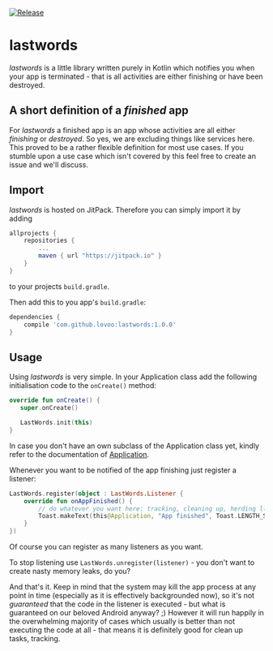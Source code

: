 [![Release](https://jitpack.io/v/lovoo/lastwords.svg)](https://jitpack.io/#lovoo/lastwords)

# lastwords
_lastwords_ is a little library written purely in Kotlin which notifies you when your app is terminated - that is all activities are either finishing or have been destroyed.

## A short definition of a _finished_ app
For _lastwords_ a finished app is an app whose activities are all either _finishing_ or _destroyed_. So yes, we are excluding things like services here.
This proved to be a rather flexible definition for most use cases. If you stumble upon a use case which isn't covered by this feel free to create an issue and we'll discuss.

## Import
_lastwords_ is hosted on JitPack. Therefore you can simply import it by adding

```groovy
allprojects {
    repositories {
        ...
        maven { url "https://jitpack.io" }
    }
}
```

to your projects `build.gradle`.

Then add this to you app's `build.gradle`:

```groovy
dependencies {
    compile 'com.github.lovoo:lastwords:1.0.0'
}
```

## Usage
Using _lastwords_ is very simple. In your Application class add the following initialisation code to the `onCreate()` method:

 ```kotlin
override fun onCreate() {
    super.onCreate()

    LastWords.init(this)
}
 ```

In case you don't have an own subclass of the Application class yet, kindly refer to the documentation of [Application](https://developer.android.com/reference/android/app/Application.html).

Whenever you want to be notified of the app finishing just register a listener:

```kotlin
LastWords.register(object : LastWords.Listener {
    override fun onAppFinished() {
        // do whatever you want here: tracking, cleaning up, herding llamas...
        Toast.makeText(this@Application, "App finished", Toast.LENGTH_SHORT).show()
    }
})
```
Of course you can register as many listeners as you want.

To stop listening use `LastWords.unregister(listener)` - you don't want to create nasty memory leaks, do you?

And that's it. Keep in mind that the system may kill the app process at any point in time (especially as it is effectively backgrounded now), so it's not _guaranteed_ that the code in the listener is executed - but what is guaranteed on our beloved Android anyway? ;)
However it will run happily in the overwhelming majority of cases which usually is better than not executing the code at all - that means it is definitely good for clean up tasks, tracking.